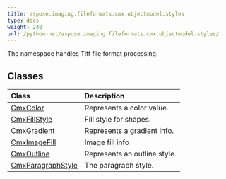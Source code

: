 ```yaml
---
title: aspose.imaging.fileformats.cmx.objectmodel.styles
type: docs
weight: 240
url: /python-net/aspose.imaging.fileformats.cmx.objectmodel.styles/
---
```



The namespace handles Tiff file format processing.

## **Classes**
|**Class**|**Description**|
| :- | :- |
|[CmxColor](/imaging/python-net/aspose.imaging.fileformats.cmx.objectmodel.styles/cmxcolor/)|Represents a color value.|
|[CmxFillStyle](/imaging/python-net/aspose.imaging.fileformats.cmx.objectmodel.styles/cmxfillstyle/)|Fill style for shapes.|
|[CmxGradient](/imaging/python-net/aspose.imaging.fileformats.cmx.objectmodel.styles/cmxgradient/)|Represents a gradient info.|
|[CmxImageFill](/imaging/python-net/aspose.imaging.fileformats.cmx.objectmodel.styles/cmximagefill/)|Image fill info|
|[CmxOutline](/imaging/python-net/aspose.imaging.fileformats.cmx.objectmodel.styles/cmxoutline/)|Represents an outline style.|
|[CmxParagraphStyle](/imaging/python-net/aspose.imaging.fileformats.cmx.objectmodel.styles/cmxparagraphstyle/)|The paragraph style.|
